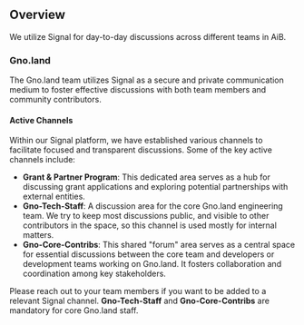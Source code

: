 ## Overview

We utilize Signal for day-to-day discussions across different teams in AiB.

### Gno.land

The Gno.land team utilizes Signal as a secure and private communication medium to foster effective discussions with both team members and community contributors.

#### Active Channels
Within our Signal platform, we have established various channels to facilitate focused and transparent discussions. Some of the key active channels include:

- **Grant & Partner Program**: This dedicated area serves as a hub for discussing grant applications and exploring potential partnerships with external entities.
- **Gno-Tech-Staff**: A discussion area for the core Gno.land engineering team. We try to keep most discussions public, and visible to other contributors in the space, so this channel is used mostly for internal matters.
- **Gno-Core-Contribs**: This shared "forum" area serves as a central space for essential discussions between the core team and developers or development teams working on Gno.land. It fosters collaboration and coordination among key stakeholders.

Please reach out to your team members if you want to be added to a relevant Signal channel. **Gno-Tech-Staff** and **Gno-Core-Contribs** are mandatory for 
core Gno.land staff.